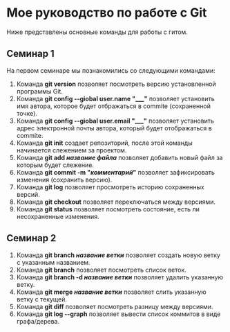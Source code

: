 # Мое руководство по работе с Git
Ниже представлены основные команды для работы с гитом.
## Семинар 1
На первом семинаре мы познакомились со следующими командами:
1. Команда **git version** позволяет посмотреть версию установленной программы Git.
1. Команда **git config --giobal user.name "___"** позволяет установить имя автора, которое будет отбражаться в commite (сохраненной точке).
2. Команда **git config --giobal user.email "___"** позволяет установить адрес электронной почты автора, который будет отображаться в commite.
3. Команда **git init** создает репозиторий, после этой команды начинается слежением за проектом.
4. Команда **git add *название файла*** позволяет добавить новый файл за которым будет слежение.
5. Команда **git commit -m "*комментарий*"** позволяет зафиксировать изменения (сохранить версию).
6. Команда **git log** позволяет просмотреть историю сохраненных версий.
7. Команда **git checkout** позволяет переключаться между версиями.
8. Команда **git status** позволяет посмотреть состояние, есть ли несохраненные изменения.
## Семинар 2
1. Команда **git branch *название ветки*** позволяет создать новую ветку с указанным названием.
2. Команда **git branch** позволяет посмотреть список веток.
3. Команда **git branch -d *название ветки*** позволяет удалить указанную ветку.
4. Команда **git merge *название ветки*** позволяет слить указанную ветку с текущей.
5. Команда **git diff** позволяет посмотреть разницу между версиями.
5. Команда **git log --graph** позволяет вывести список коммитов в виде графа/дерева.

